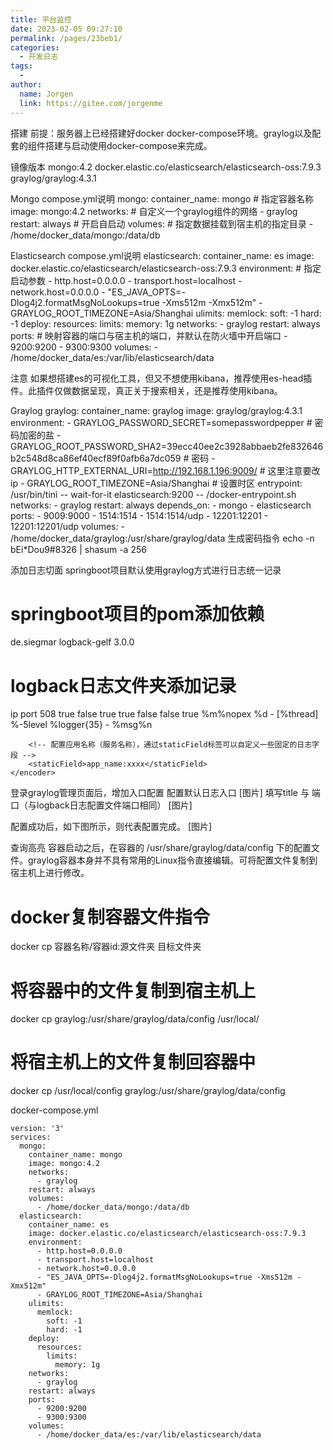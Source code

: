 ```yaml
---
title: 平台监控
date: 2023-02-05 09:27:10
permalink: /pages/23beb1/
categories:
  - 开发日志
tags:
  - 
author: 
  name: Jorgen
  link: https://gitee.com/jorgenme
---
```


搭建
前提：服务器上已经搭建好docker docker-compose环境。graylog以及配套的组件搭建与启动使用docker-compose来完成。

镜像版本
mongo:4.2
docker.elastic.co/elasticsearch/elasticsearch-oss:7.9.3
graylog/graylog:4.3.1

Mongo
compose.yml说明
mongo:
  container_name: mongo # 指定容器名称
  image: mongo:4.2
  networks:  # 自定义一个graylog组件的网络
    - graylog
  restart: always # 开启自启动
  volumes:  # 指定数据挂载到宿主机的指定目录
    - /home/docker_data/mongo:/data/db

Elasticsearch
compose.yml说明
elasticsearch:
  container_name: es
  image: docker.elastic.co/elasticsearch/elasticsearch-oss:7.9.3
  environment: # 指定启动参数
    - http.host=0.0.0.0 
    - transport.host=localhost
    - network.host=0.0.0.0
    - "ES_JAVA_OPTS=-Dlog4j2.formatMsgNoLookups=true -Xms512m -Xmx512m"
    - GRAYLOG_ROOT_TIMEZONE=Asia/Shanghai
  ulimits:
    memlock:
      soft: -1
      hard: -1
  deploy:
    resources:
      limits:
        memory: 1g
  networks:
    - graylog
  restart: always
  ports:  # 映射容器的端口与宿主机的端口，并默认在防火墙中开启端口
    - 9200:9200
    - 9300:9300
  volumes:
    - /home/docker_data/es:/var/lib/elasticsearch/data

注意
如果想搭建es的可视化工具，但又不想使用kibana，推荐使用es-head插件。此插件仅做数据呈现，真正关于搜索相关，还是推荐使用kibana。

Graylog
graylog:
  container_name: graylog
  image: graylog/graylog:4.3.1
  environment:
    - GRAYLOG_PASSWORD_SECRET=somepasswordpepper   # 密码加密的盐
    - GRAYLOG_ROOT_PASSWORD_SHA2=39ecc40ee2c3928abbaeb2fe832646b2c548d8ca86ef40ecf89f0afb6a7dc059 # 密码
    - GRAYLOG_HTTP_EXTERNAL_URI=http://192.168.1.196:9009/ # 这里注意要改ip
    - GRAYLOG_ROOT_TIMEZONE=Asia/Shanghai  # 设置时区
  entrypoint: /usr/bin/tini -- wait-for-it elasticsearch:9200 --  /docker-entrypoint.sh
  networks:
    - graylog
  restart: always
  depends_on:
    - mongo
    - elasticsearch
  ports:
    - 9009:9000
    - 1514:1514
    - 1514:1514/udp
    - 12201:12201
    - 12201:12201/udp
  volumes:
    - /home/docker_data/graylog:/usr/share/graylog/data
生成密码指令
echo -n bEi*Dou9#8326 | shasum -a 256

添加日志切面
springboot项目默认使用graylog方式进行日志统一记录
# springboot项目的pom添加依赖
<dependency>
    <groupId>de.siegmar</groupId>
    <artifactId>logback-gelf</artifactId>
    <version>3.0.0</version>
</dependency>

# logback日志文件夹添加记录
<appender name="GELF" class="de.siegmar.logbackgelf.GelfUdpAppender">
    <!-- Graylog服务的地址 -->
    <graylogHost>ip</graylogHost>
    <!-- UDP Input端口 -->
    <graylogPort>port</graylogPort>
    <!-- 最大GELF数据块大小（单位：字节），508为建议最小值，最大值为65467 -->
    <maxChunkSize>508</maxChunkSize>
    <!-- 是否使用压缩 -->
    <useCompression>true</useCompression>
    <encoder class="de.siegmar.logbackgelf.GelfEncoder">
        <!-- 是否发送原生的日志信息 -->
        <includeRawMessage>false</includeRawMessage>
        <includeMarker>true</includeMarker>
        <includeMdcData>true</includeMdcData>
        <includeCallerData>false</includeCallerData>
        <includeRootCauseData>false</includeRootCauseData>
        <!-- 是否发送日志级别的名称，否则默认以数字代表日志级别 -->
        <includeLevelName>true</includeLevelName>
        <shortPatternLayout class="ch.qos.logback.classic.PatternLayout">
            <pattern>%m%nopex</pattern>
        </shortPatternLayout>
        <fullPatternLayout class="ch.qos.logback.classic.PatternLayout">
            <pattern>%d - [%thread] %-5level %logger{35} - %msg%n</pattern>
        </fullPatternLayout>

        <!-- 配置应用名称（服务名称），通过staticField标签可以自定义一些固定的日志字段 -->
        <staticField>app_name:xxxx</staticField>
    </encoder>
</appender>
登录graylog管理页面后，增加入口配置
配置默认日志入口
[图片]
填写title 与 端口（与logback日志配置文件端口相同）
[图片]

配置成功后，如下图所示，则代表配置完成。
[图片]

查询高亮
容器启动之后，在容器的 /usr/share/graylog/data/config 下的配置文件。graylog容器本身并不具有常用的Linux指令直接编辑。可将配置文件复制到宿主机上进行修改。
# docker复制容器文件指令
docker cp 容器名称/容器id:源文件夹 目标文件夹
# 将容器中的文件复制到宿主机上
docker cp graylog:/usr/share/graylog/data/config /usr/local/
# 将宿主机上的文件复制回容器中
docker cp /usr/local/config graylog:/usr/share/graylog/data/config

docker-compose.yml
```shell
version: '3'
services:
  mongo:
    container_name: mongo
    image: mongo:4.2
    networks:
      - graylog
    restart: always
    volumes:
      - /home/docker_data/mongo:/data/db
  elasticsearch:
    container_name: es
    image: docker.elastic.co/elasticsearch/elasticsearch-oss:7.9.3
    environment:
      - http.host=0.0.0.0
      - transport.host=localhost
      - network.host=0.0.0.0
      - "ES_JAVA_OPTS=-Dlog4j2.formatMsgNoLookups=true -Xms512m -Xmx512m"
      - GRAYLOG_ROOT_TIMEZONE=Asia/Shanghai
    ulimits:
      memlock:
        soft: -1
        hard: -1
    deploy:
      resources:
        limits:
          memory: 1g
    networks:
      - graylog
    restart: always
    ports:
      - 9200:9200
      - 9300:9300
    volumes:
      - /home/docker_data/es:/var/lib/elasticsearch/data
  ```